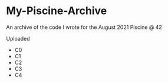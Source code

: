 # My-Piscine-Archive
An archive of the code I wrote for the August 2021 Piscine @ 42

Uploaded 
* C0
* C1
* C2
* C3
* C4
